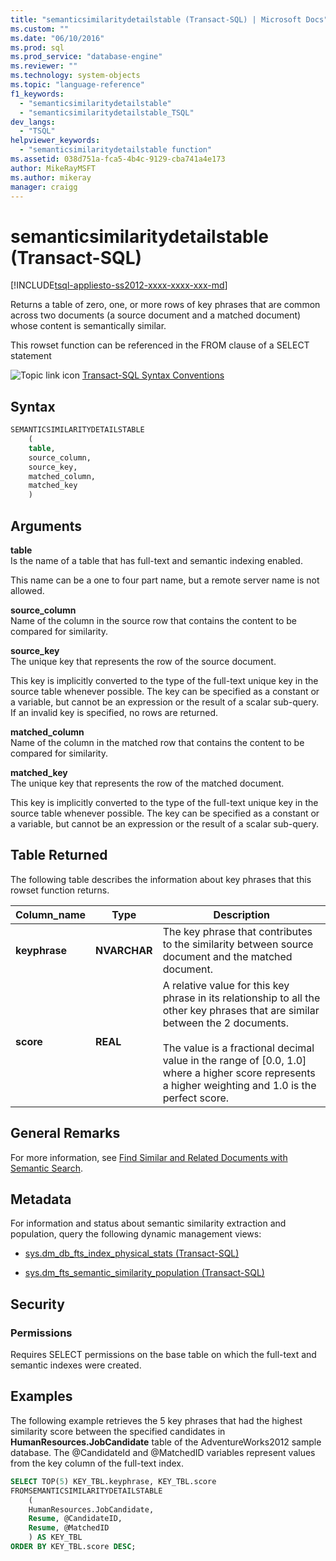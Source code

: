 ```yaml
---
title: "semanticsimilaritydetailstable (Transact-SQL) | Microsoft Docs"
ms.custom: ""
ms.date: "06/10/2016"
ms.prod: sql
ms.prod_service: "database-engine"
ms.reviewer: ""
ms.technology: system-objects
ms.topic: "language-reference"
f1_keywords: 
  - "semanticsimilaritydetailstable"
  - "semanticsimilaritydetailstable_TSQL"
dev_langs: 
  - "TSQL"
helpviewer_keywords: 
  - "semanticsimilaritydetailstable function"
ms.assetid: 038d751a-fca5-4b4c-9129-cba741a4e173
author: MikeRayMSFT
ms.author: mikeray
manager: craigg
---
```

# semanticsimilaritydetailstable (Transact-SQL)
[!INCLUDE[tsql-appliesto-ss2012-xxxx-xxxx-xxx-md](../../includes/tsql-appliesto-ss2012-xxxx-xxxx-xxx-md.md)]

  Returns a table of zero, one, or more rows of key phrases that are common across two documents (a source document and a matched document) whose content is semantically similar.  
  
 This rowset function can be referenced in the FROM clause of a SELECT statement 
  
 ![Topic link icon](../../database-engine/configure-windows/media/topic-link.gif "Topic link icon") [Transact-SQL Syntax Conventions](../../t-sql/language-elements/transact-sql-syntax-conventions-transact-sql.md)  
  
## Syntax  
  
```sql  
SEMANTICSIMILARITYDETAILSTABLE  
    (  
    table,  
    source_column,  
    source_key,  
    matched_column,  
    matched_key  
    )  
```  
  
##  <a name="Arguments"></a> Arguments  
 **table**  
 Is the name of a table that has full-text and semantic indexing enabled.  
  
 This name can be a one to four part name, but a remote server name is not allowed.  
  
 **source_column**  
 Name of the column in the source row that contains the content to be compared for similarity.  
  
 **source_key**  
 The unique key that represents the row of the source document.  
  
 This key is implicitly converted to the type of the full-text unique key in the source table whenever possible. The key can be specified as a constant or a variable, but cannot be an expression or the result of a scalar sub-query. If an invalid key is specified, no rows are returned.  
  
 **matched_column**  
 Name of the column in the matched row that contains the content to be compared for similarity.  
  
 **matched_key**  
 The unique key that represents the row of the matched document.  
  
 This key is implicitly converted to the type of the full-text unique key in the source table whenever possible. The key can be specified as a constant or a variable, but cannot be an expression or the result of a scalar sub-query.  
  
## Table Returned  
 The following table describes the information about key phrases that this rowset function returns.  
  
|Column_name|Type|Description|  
|------------------|----------|-----------------|  
|**keyphrase**|**NVARCHAR**|The key phrase that contributes to the similarity between source document and the matched document.|  
|**score**|**REAL**|A relative value for this key phrase in its relationship to all the other key phrases that are similar between the 2 documents.<br /><br /> The value is a fractional decimal value in the range of [0.0, 1.0] where a higher score represents a higher weighting and 1.0 is the perfect score.|  
  
## General Remarks  
 For more information, see [Find Similar and Related Documents with Semantic Search](../../relational-databases/search/find-similar-and-related-documents-with-semantic-search.md).  
  
## Metadata  
 For information and status about semantic similarity extraction and population, query the following dynamic management views:  
  
-   [sys.dm_db_fts_index_physical_stats &#40;Transact-SQL&#41;](../../relational-databases/system-dynamic-management-views/sys-dm-db-fts-index-physical-stats-transact-sql.md)  
  
-   [sys.dm_fts_semantic_similarity_population &#40;Transact-SQL&#41;](../../relational-databases/system-dynamic-management-views/sys-dm-fts-semantic-similarity-population-transact-sql.md)  
  
## Security  
  
### Permissions  
 Requires SELECT permissions on the base table on which the full-text and semantic indexes were created.  
  
## Examples  
 The following example retrieves the 5 key phrases that had the highest similarity score between the specified candidates in **HumanResources.JobCandidate** table of the AdventureWorks2012 sample database. The @CandidateId and @MatchedID variables represent values from the key column of the full-text index.  
  
```sql  
SELECT TOP(5) KEY_TBL.keyphrase, KEY_TBL.score  
FROMSEMANTICSIMILARITYDETAILSTABLE  
    (  
    HumanResources.JobCandidate,  
    Resume, @CandidateID,  
    Resume, @MatchedID  
    ) AS KEY_TBL  
ORDER BY KEY_TBL.score DESC;  
  
```  
  
  
